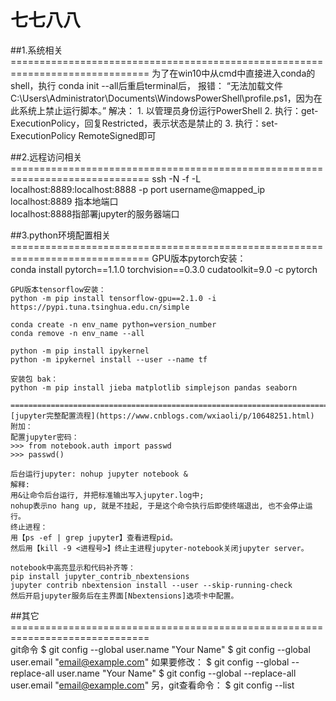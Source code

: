 # 七七八八

##1.系统相关
    ==============================================================================
    为了在win10中从cmd中直接进入conda的shell，执行 conda init --all后重启terminal后，
    报错： “无法加载文件 C:\Users\Administrator\Documents\WindowsPowerShell\profile.ps1，因为在此系统上禁止运行脚本。” 
    解决：
    1. 以管理员身份运行PowerShell
    2. 执行：get-ExecutionPolicy，回复Restricted，表示状态是禁止的
    3. 执行：set-ExecutionPolicy RemoteSigned即可
    
    
##2.远程访问相关
    ==============================================================================
    ssh -N -f -L localhost:8889:localhost:8888 -p port username@mapped_ip  
    localhost:8889 指本地端口   
    localhost:8888指部署jupyter的服务器端口  

##3.python环境配置相关
    ==============================================================================
    GPU版本pytorch安装：  
    conda install pytorch==1.1.0 torchvision==0.3.0 cudatoolkit=9.0 -c pytorch  

    GPU版本tensorflow安装：  
    python -m pip install tensorflow-gpu==2.1.0 -i https://pypi.tuna.tsinghua.edu.cn/simple  

    conda create -n env_name python=version_number  
    conda remove -n env_name --all

    python -m pip install ipykernel  
    python -m ipykernel install --user --name tf    

    安装包 bak：
    python -m pip install jieba matplotlib simplejson pandas seaborn
    
    ==============================================================================
    [jupyter完整配置流程](https://www.cnblogs.com/wxiaoli/p/10648251.html)
    附加：
    配置jupyter密码：  
    >>> from notebook.auth import passwd  
    >>> passwd() 
    
    后台运行jupyter: nohup jupyter notebook &  
    解释:   
    用&让命令后台运行, 并把标准输出写入jupyter.log中;  
    nohup表示no hang up, 就是不挂起, 于是这个命令执行后即使终端退出, 也不会停止运行。  
    终止进程：  
    用【ps -ef | grep jupyter】查看进程pid。 
    然后用【kill -9 <进程号>】终止主进程jupyter-notebook关闭jupyter server。   
    
    notebook中高亮显示和代码补齐等：
    pip install jupyter_contrib_nbextensions
    jupyter contrib nbextension install --user --skip-running-check
    然后开启jupyter服务后在主界面[Nbextensions]选项卡中配置。

##其它
    ==============================================================================  
    git命令
    $ git config --global user.name "Your Name"
    $ git config --global user.email "email@example.com"
    如果要修改：
    $  git config --global --replace-all user.name "Your Name"
    $  git config --global --replace-all user.email "email@example.com" 
    另，git查看命令： 
    $  git config --list 
